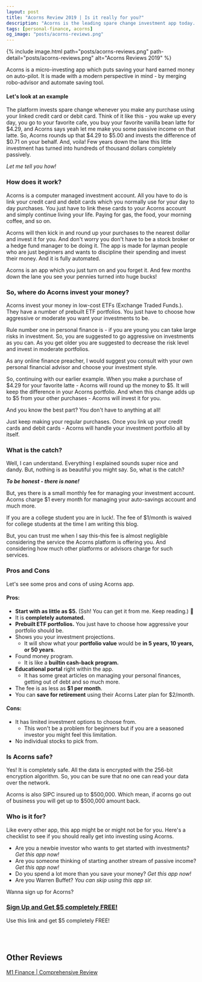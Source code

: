 ```yaml
---
layout: post
title: "Acorns Review 2019 | Is it really for you?"
description: "Acorns is the leading spare change investment app today. Perfect online platform for beginners to start investing at low fees."
tags: [personal-finance, acorns]
og_image: "posts/acorns-reviews.png"
---
```


{% include image.html path="posts/acorns-reviews.png" path-detail="posts/acorns-reviews.png" alt="Acorns Reviews 2019" %}

Acorns is a micro-investing app which puts saving your hard earned money on auto-pilot. It is made with a modern perspective in mind - by merging robo-advisor and automate saving tool.

#### Let's look at an example

The platform invests spare change whenever you make any purchase using your linked credit card or debit card. Think of it like this - you wake up every day, you go to your favorite cafe, you buy your favorite vanilla bean latte for $4.29, and Acorns says yeah let me make you some passive income on that latte. So, Acorns rounds up that $4.29 to $5.00 and invests the difference of $0.71 on your behalf. And, voila! Few years down the lane this little investment has turned into hundreds of thousand dollars completely passively.

_Let me tell you how!_

### How does it work?

Acorns is a computer managed investment account. All you have to do is link your credit card and debit cards which you normally use for your day to day purchases. You just have to link these cards to your Acorns account and simply continue living your life. Paying for gas, the food, your morning coffee, and so on.

Acorns will then kick in and round up your purchases to the nearest dollar and invest it for you. And don't worry you don't have to be a stock broker or a hedge fund manager to be doing it. The app is made for layman people who are just beginners and wants to discipline their spending and invest their money. And it is fully automated.

Acorns is an app which you just turn on and you forget it. And few months down the lane you see your pennies turned into huge bucks!

### So, where do Acorns invest your money?

Acorns invest your money in low-cost ETFs (Exchange Traded Funds.). They have a number of prebuilt ETF portfolios. You just have to choose how aggressive or moderate you want your investments to be.

Rule number one in personal finance is - if you are young you can take large risks in investment. So, you are suggested to go aggressive on investments as you can. As you get older you are suggested to decrease the risk level and invest in moderate portfolios.

As any online finance preacher, I would suggest you consult with your own personal financial advisor and choose your investment style.

So, continuing with our earlier example. When you make a purchase of $4.29 for your favorite latte - Acorns will round up the money to $5. It will keep the difference in your Acorns portfolio. And when this change adds up to \$5 from your other purchases - Acorns will invest it for you.

And you know the best part? You don't have to anything at all!

Just keep making your regular purchases. Once you link up your credit cards and debit cards - Acorns will handle your investment portfolio all by itself.

### What is the catch?

Well, I can understand. Everything I explained sounds super nice and dandy. But, nothing is as beautiful you might say. So, what is the catch?

**_To be honest - there is none!_**

But, yes there is a small monthly fee for managing your investment account. Acorns charge \$1 every month for managing your auto-savings account and much more.

If you are a college student you are in luck!. The fee of \$1/month is waived for college students at the time I am writing this blog.

But, you can trust me when I say this-this fee is almost negligible considering the service the Acorns platform is offering you. And considering how much other platforms or advisors charge for such services.

### Pros and Cons

Let's see some pros and cons of using Acorns app.

#### Pros:

- **Start with as little as \$5.** (Ssh! You can get it from me. Keep reading.) 📖
- It is **completely automated.**
- **Prebuilt ETF portfolios.** You just have to choose how aggressive your portfolio should be.
- Shows you your investment projections.
  - It will show what your **portfolio value** would be **in 5 years, 10 years, or 50 years**.
- Found money program.
  - It is like a **builtin cash-back program.**
- **Educational portal** right within the app.
  - It has some great articles on managing your personal finances, getting out of debt and so much more.
- The fee is as less as **\$1 per month**.
- You can **save for retirement** using their Acorns Later plan for \$2/month.

#### Cons:

- It has limited investment options to choose from.
  - This won't be a problem for beginners but if you are a seasoned investor you might feel this limitation.
- No individual stocks to pick from.

### Is Acorns safe?

Yes! It is completely safe. All the data is encrypted with the 256-bit encryption algorithm. So, you can be sure that no one can read your data over the network.

Acorns is also SIPC insured up to $500,000. Which mean, if acorns go out of business you will get up to $500,000 amount back.

### Who is it for?

Like every other app, this app might be or might not be for you. Here's a checklist to see if you should really get into investing using Acorns.

- Are you a newbie investor who wants to get started with investments? _Get this app now!_
- Are you someone thinking of starting another stream of passive income? _Get this app now!_
- Do you spend a lot more than you save your money? _Get this app now!_
- Are you Warren Buffet? _You can skip using this app sir._

Wanna sign up for Acorns?

### [Sign Up and Get \$5 completely FREE!](http://bit.ly/acornFree)

Use this link and get \$5 completely FREE!

<br/>
<br/>

## Other Reviews

[M1 Finance | Comprehensive Review](http://ngninja.com/posts/m1-finance-review-2019)
